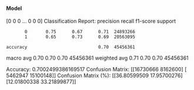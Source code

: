 #### Model
[0 0 0 ... 0 0 0]
Classification Report:
              precision    recall  f1-score   support

           0       0.75      0.67      0.71  24893266
           1       0.65      0.73      0.69  20563095

    accuracy                           0.70  45456361
   macro avg       0.70      0.70      0.70  45456361
weighted avg       0.71      0.70      0.70  45456361

Accuracy: 0.7002499386169517
Confusion Matrix:
[[16730666  8162600]
 [ 5462947 15100148]]
Confusion Matrix (%):
[[36.80599509 17.95700276]
 [12.01800338 33.21899877]]
